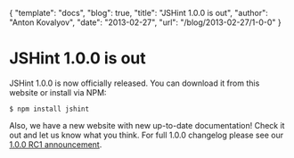 {
  "template": "docs",
  "blog": true,
  "title": "JSHint 1.0.0 is out",
  "author": "Anton Kovalyov",
  "date": "2013-02-27",
  "url": "/blog/2013-02-27/1-0-0"
}

# JSHint 1.0.0 is out

JSHint 1.0.0 is now officially released. You can download it from this website
or install via NPM:

    $ npm install jshint

Also, we have a new website with new up-to-date documentation! Check it out and
let us know what you think. For full 1.0.0 changelog please see our
[1.0.0 RC1 announcement](http://jshint.com/blog/2012-12-29/1-0-0-rc1/).